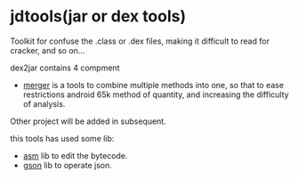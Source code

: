 jdtools(jar or dex tools)
=======

Toolkit for confuse the .class or .dex files, making it difficult to read for cracker, and so on...

dex2jar contains 4 compment

- [merger](https://github.com/noverguo/jdtools/tree/master/merger) is a tools to combine multiple methods into one, so that to ease restrictions android 65k method of quantity, and increasing the difficulty of analysis.    

Other project will be added in subsequent.


this tools has used some lib:
  - [asm](http://asm.ow2.org/) lib to edit the bytecode. 
  - [gson](http://code.google.com/p/google-gson/) lib to operate json.
